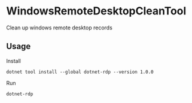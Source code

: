 # WindowsRemoteDesktopCleanTool
Clean up windows remote desktop records

## Usage

Install

````shell
dotnet tool install --global dotnet-rdp --version 1.0.0
````

Run

````shell
dotnet-rdp
````

